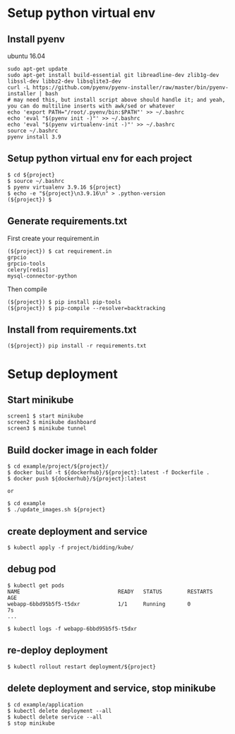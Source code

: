 # Setup python virtual env

## Install pyenv
ubuntu 16.04
```
sudo apt-get update
sudo apt-get install build-essential git libreadline-dev zlib1g-dev libssl-dev libbz2-dev libsqlite3-dev
curl -L https://github.com/pyenv/pyenv-installer/raw/master/bin/pyenv-installer | bash
# may need this, but install script above should handle it; and yeah, you can do multiline inserts with awk/sed or whatever
echo 'export PATH="/root/.pyenv/bin:$PATH"' >> ~/.bashrc
echo 'eval "$(pyenv init -)"' >> ~/.bashrc
echo 'eval "$(pyenv virtualenv-init -)"' >> ~/.bashrc
source ~/.bashrc
pyenv install 3.9
```
## Setup python virtual env for each project
```
$ cd ${project}
$ source ~/.bashrc
$ pyenv virtualenv 3.9.16 ${project}
$ echo -e "${project}\n3.9.16\n" > .python-version
(${project}) $ 
```

## Generate requirements.txt
First create your requirement.in
```
(${project}) $ cat requirement.in
grpcio
grpcio-tools
celery[redis]
mysql-connector-python
```
Then compile
```
(${project}) $ pip install pip-tools
(${project}) $ pip-compile --resolver=backtracking
```

## Install from requirements.txt
```
(${project}) pip install -r requirements.txt
```

# Setup deployment

## Start minikube
```
screen1 $ start minikube
screen2 $ minikube dashboard
screen3 $ minikube tunnel
```

## Build docker image in each folder

```
$ cd example/project/${project}/
$ docker build -t ${dockerhub}/${project}:latest -f Dockerfile .
$ docker push ${dockerhub}/${project}:latest

or

$ cd example
$ ./update_images.sh ${project}
```

## create deployment and service
```
$ kubectl apply -f project/bidding/kube/
```

## debug pod
```
$ kubectl get pods
NAME                               READY   STATUS        RESTARTS      AGE
webapp-6bbd95b5f5-t5dxr            1/1     Running       0             7s
...

$ kubectl logs -f webapp-6bbd95b5f5-t5dxr
```

## re-deploy deployment
```
$ kubectl rollout restart deployment/${project}
```

## delete deployment and service, stop minikube
```
$ cd example/application
$ kubectl delete deployment --all
$ kubectl delete service --all
$ stop minikube
```
